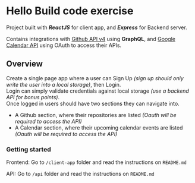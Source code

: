# Hello Build code exercise

Project built with **_ReactJS_** for client app, and **_Express_** for Backend server.

Contains integrations with [Github API v4](https://developer.github.com/v4/object/user/) using **GraphQL**, and [Google Calendar API](https://developer.github.com/v4/object/user/) using OAuth to access their APIs.

## Overview

Create a single page app where a user can Sign Up _(sign up should only write the user into a local storage)_, then Login.\
Login can simply validate credentials against local storage _(use a backend API for bonus points)_.\
Once logged in users should have two sections they can navigate into.

- A Github section, where their repositories are listed _(Oauth will be required to access the API)_
- A Calendar section, where their upcoming calendar events are listed _(Oauth will be required to access the API)_

### Getting started

Frontend: Go to `/client-app` folder and read the instructions on `README.md`

API: Go to `/api` folder and read the instructions on `README.md`

